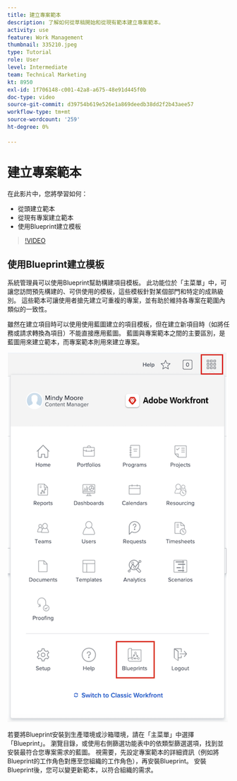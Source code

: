 ```yaml
---
title: 建立專案範本
description: 了解如何從草稿開始和從現有範本建立專案範本。
activity: use
feature: Work Management
thumbnail: 335210.jpeg
type: Tutorial
role: User
level: Intermediate
team: Technical Marketing
kt: 8950
exl-id: 1f706148-c001-42a8-a675-48e91d445f0b
doc-type: video
source-git-commit: d39754b619e526e1a869deedb38dd2f2b43aee57
workflow-type: tm+mt
source-wordcount: '259'
ht-degree: 0%

---
```


# 建立專案範本

在此影片中，您將學習如何：

* 從頭建立範本
* 從現有專案建立範本
* 使用Blueprint建立模板

>[!VIDEO](https://video.tv.adobe.com/v/335210/?quality=12)

## 使用Blueprint建立模板

系統管理員可以使用Blueprint幫助構建項目模板。 此功能位於「主菜單」中，可讓您訪問預先構建的、可供使用的模板，這些模板針對某個部門和特定的成熟級別。 這些範本可讓使用者搶先建立可重複的專案，並有助於維持各專案在範圍內類似的一致性。

雖然在建立項目時可以使用使用藍圖建立的項目模板，但在建立新項目時（如將任務或請求轉換為項目）不能直接應用藍圖。 藍圖與專案範本之間的主要區別，是藍圖用來建立範本，而專案範本則用來建立專案。

![主菜單中的藍圖](assets/pt-blueprints-01.png)

若要將Blueprint安裝到生產環境或沙箱環境，請在「主菜單」中選擇「Blueprint」。 瀏覽目錄，或使用右側篩選功能表中的依類型篩選選項，找到並安裝最符合您專案需求的藍圖。 視需要，先設定專案範本的詳細資訊（例如將Blueprint的工作角色對應至您組織的工作角色），再安裝Blueprint。 安裝Blueprint後，您可以變更新範本，以符合組織的需求。
